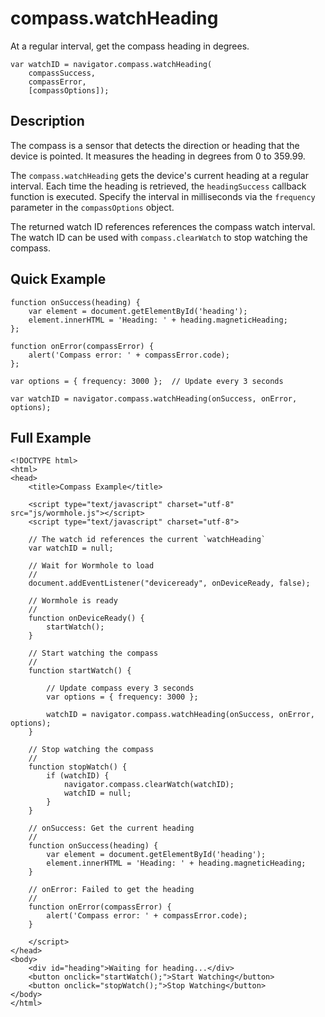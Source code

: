 compass.watchHeading
====================

At a regular interval, get the compass heading in degrees.

	var watchID = navigator.compass.watchHeading(
		compassSuccess,
		compassError,
		[compassOptions]);

Description
-----------

The compass is a sensor that detects the direction or heading that the device is pointed.  It measures the heading in degrees from 0 to 359.99.

The `compass.watchHeading` gets the device's current heading at a regular interval. Each time the heading is retrieved, the `headingSuccess` callback function is executed. Specify the interval in milliseconds via the `frequency` parameter in the `compassOptions` object.

The returned watch ID references references the compass watch interval. The watch ID can be used with `compass.clearWatch` to stop watching the compass.



Quick Example
-------------

	function onSuccess(heading) {
		var element = document.getElementById('heading');
		element.innerHTML = 'Heading: ' + heading.magneticHeading;
	};

	function onError(compassError) {
		alert('Compass error: ' + compassError.code);
	};

	var options = { frequency: 3000 };  // Update every 3 seconds

	var watchID = navigator.compass.watchHeading(onSuccess, onError, options);

Full Example
------------

	<!DOCTYPE html>
	<html>
	<head>
		<title>Compass Example</title>

		<script type="text/javascript" charset="utf-8" src="js/wormhole.js"></script>
		<script type="text/javascript" charset="utf-8">

		// The watch id references the current `watchHeading`
		var watchID = null;

		// Wait for Wormhole to load
		//
		document.addEventListener("deviceready", onDeviceReady, false);

		// Wormhole is ready
		//
		function onDeviceReady() {
			startWatch();
		}

		// Start watching the compass
		//
		function startWatch() {

			// Update compass every 3 seconds
			var options = { frequency: 3000 };

			watchID = navigator.compass.watchHeading(onSuccess, onError, options);
		}

		// Stop watching the compass
		//
		function stopWatch() {
			if (watchID) {
				navigator.compass.clearWatch(watchID);
				watchID = null;
			}
		}

		// onSuccess: Get the current heading
		//
		function onSuccess(heading) {
			var element = document.getElementById('heading');
			element.innerHTML = 'Heading: ' + heading.magneticHeading;
		}

		// onError: Failed to get the heading
		//
		function onError(compassError) {
			alert('Compass error: ' + compassError.code);
		}

		</script>
	</head>
	<body>
		<div id="heading">Waiting for heading...</div>
		<button onclick="startWatch();">Start Watching</button>
		<button onclick="stopWatch();">Stop Watching</button>
	</body>
	</html>
